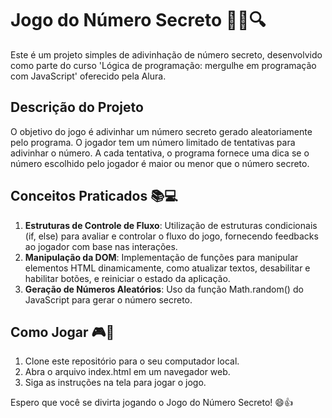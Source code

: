 # Jogo do Número Secreto 🕵️‍♂️🔍

Este é um projeto simples de adivinhação de número secreto, desenvolvido como parte do curso 'Lógica de programação: mergulhe em programação com JavaScript' oferecido pela Alura.

## Descrição do Projeto

O objetivo do jogo é adivinhar um número secreto gerado aleatoriamente pelo programa. O jogador tem um número limitado de tentativas para adivinhar o número. A cada tentativa, o programa fornece uma dica se o número escolhido pelo jogador é maior ou menor que o número secreto.

## Conceitos Praticados 📚💻

1. **Estruturas de Controle de Fluxo**: Utilização de estruturas condicionais (if, else) para avaliar e controlar o fluxo do jogo, fornecendo feedbacks ao jogador com base nas interações.
2. **Manipulação da DOM**: Implementação de funções para manipular elementos HTML dinamicamente, como atualizar textos, desabilitar e habilitar botões, e reiniciar o estado da aplicação.
3. **Geração de Números Aleatórios**: Uso da função Math.random() do JavaScript para gerar o número secreto.

## Como Jogar 🎮🎲

1. Clone este repositório para o seu computador local.
2. Abra o arquivo index.html em um navegador web.
3. Siga as instruções na tela para jogar o jogo.

Espero que você se divirta jogando o Jogo do Número Secreto! 😄👍
